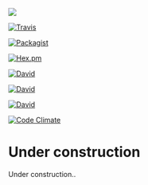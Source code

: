 <a href="https://codeclimate.com/repos/564615571787d73170002244/feed"><img src="https://codeclimate.com/repos/564615571787d73170002244/badges/9042bef8e9a978558eaf/gpa.svg" /></a>

[![Travis](https://img.shields.io/travis/rust-lang/rust.svg)](https://github.com/CharlesAnthonyBrowne/personal-site)

[![Packagist](https://img.shields.io/packagist/l/doctrine/orm.svg)](https://github.com/CharlesAnthonyBrowne/personal-site)

[![Hex.pm](https://img.shields.io/hexpm/l/plug.svg)](https://github.com/CharlesAnthonyBrowne/personal-site)

[![David](https://img.shields.io/david/optional/elnounch/byebye.svg)](https://github.com/CharlesAnthonyBrowne/personal-site)

[![David](https://img.shields.io/david/strongloop/express.svg)](https://github.com/CharlesAnthonyBrowne/personal-site)

[![David](https://img.shields.io/david/dev/strongloop/express.svg)](https://github.com/CharlesAnthonyBrowne/personal-site)

[![Code Climate](https://img.shields.io/codeclimate/github/kabisaict/flow.svg)](https://github.com/CharlesAnthonyBrowne/personal-site)

# Under construction
Under construction..
